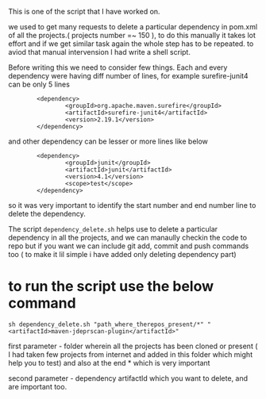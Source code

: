 This is one of the script that I have worked on.

we used to get many requests to delete a particular dependency in pom.xml of all the projects.( projects number =~ 150 ), to do this manually it takes lot effort and if we get similar task again the whole step has to be repeated. to aviod that manual intervension I had write a shell script.

Before writing this we need to consider few things. Each and every dependency were having diff number of lines, for example surefire-junit4 can be only 5 lines 

```
		<dependency>
				<groupId>org.apache.maven.surefire</groupId>
				<artifactId>surefire-junit4</artifactId>
				<version>2.19.1</version>
		</dependency>

```

and other dependency can be lesser or more lines like below 

```
        <dependency>
				<groupId>junit</groupId>
				<artifactId>junit</artifactId>
				<version>4.1</version>
				<scope>test</scope>
		</dependency>

```

so it was very important to identify the start number and end number line to delete the dependency.

The script ``` dependency_delete.sh ``` helps use to delete a particular dependency in all the projects, and we can manaully checkin the code to repo but if you want we can include git add, commit and push commands too (   to make it lil simple i have added only deleting dependency part)

# to run the script use the below command 

```
sh dependency_delete.sh "path_where_therepos_present/*" "<artifactId>maven-jdeprscan-plugin</artifactId>"
```

first parameter - folder wherein all the projects has been cloned or present ( I had taken few projects from internet and added in this folder which might help you to test) and also at the end * which is very important 

second parameter - dependency artifactId which you want to delete,  <artifactId> and </artifactId> are important too.
